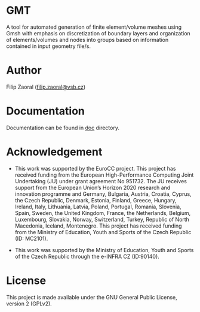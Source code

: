 # GMT
A tool for automated generation of finite element/volume meshes using Gmsh with emphasis on discretization of boundary layers and organization of elements/volumes and nodes into groups based on information contained in input geometry file/s.

# Author
Filip Zaoral (filip.zaoral@vsb.cz)

# Documentation
Documentation can be found in [doc](doc/) directory.

# Acknowledgement
+ This work was supported by the EuroCC project. This project has received funding from the European High-Performance Computing Joint Undertaking (JU) under grant agreement No 951732. The JU receives support from the European Union’s Horizon 2020 research and innovation programme and Germany, Bulgaria, Austria, Croatia, Cyprus, the Czech Republic, Denmark, Estonia, Finland, Greece, Hungary, Ireland, Italy, Lithuania, Latvia, Poland, Portugal, Romania, Slovenia, Spain, Sweden, the United Kingdom, France, the Netherlands, Belgium, Luxembourg, Slovakia, Norway, Switzerland, Turkey, Republic of North Macedonia, Iceland, Montenegro. This project has received funding from the Ministry of Education, Youth and Sports of the Czech Republic (ID: MC2101).

+ This work was supported by the Ministry of Education, Youth and Sports of the Czech Republic through the e-INFRA CZ (ID:90140).

# License
This project is made available under the GNU General Public License, version 2 (GPLv2).

